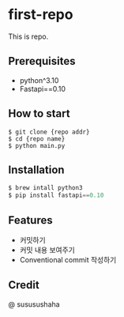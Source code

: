 # first-repo

This is repo.

## Prerequisites

- python^3.10
- Fastapi==0.10

## How to start

```shell
$ git clone {repo addr}
$ cd {repo name}
$ python main.py
```

## Installation

```python
$ brew intall python3
$ pip install fastapi==0.10
```

## Features

- 커밋하기
- 커밋 내용 보여주기
- Conventional commit 작성하기


## Credit

@ sususushaha


